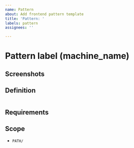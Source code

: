 ```yaml
---
name: Pattern
about: Add frontend pattern template
title: 'Pattern: '
labels: pattern
assignees: ''

---
```


# Pattern label (machine_name)

## Screenshots

## Definition

```yml

```

## Requirements

## Scope

- `PATH/`
